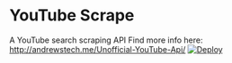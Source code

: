 # YouTube Scrape
A YouTube search scraping API
Find more info here: http://andrewstech.me/Unofficial-YouTube-Api/
[![Deploy](https://www.herokucdn.com/deploy/button.svg)](https://heroku.com/deploy)
